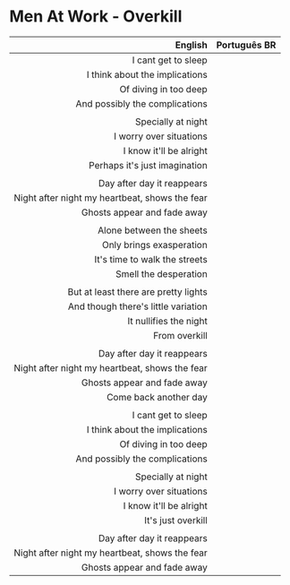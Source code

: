 # Men At Work - Overkill

| English | Português BR |
|------:|:--------------------|
| I cant get to sleep |
| I think about the implications |
| Of diving in too deep |
| And possibly the complications |
|  |
| Specially at night |
| I worry over situations |
| I know it'll be alright |
| Perhaps it's just imagination |
|  |
| Day after day it reappears |
| Night after night my heartbeat, shows the fear |
| Ghosts appear and fade away |
|  |
| Alone between the sheets |
| Only brings exasperation |
| It's time to walk the streets |
| Smell the desperation |
|  |
| But at least there are pretty lights |
| And though there's little variation |
| It nullifies the night |
| From overkill |
|  |
| Day after day it reappears |
| Night after night my heartbeat, shows the fear |
| Ghosts appear and fade away |
| Come back another day |
|  |
| I cant get to sleep |
| I think about the implications |
| Of diving in too deep |
| And possibly the complications |
|  |
| Specially at night |
| I worry over situations |
| I know it'll be alright |
| It's just overkill |
|  |
| Day after day it reappears |
| Night after night my heartbeat, shows the fear |
| Ghosts appear and fade away |